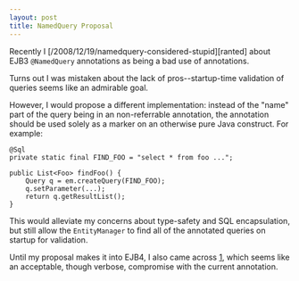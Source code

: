 ```yaml
---
layout: post
title: NamedQuery Proposal
---
```


Recently I [/2008/12/19/namedquery-considered-stupid][ranted] about EJB3 `@NamedQuery` annotations as being a bad use of annotations.

Turns out I was mistaken about the lack of pros--startup-time validation of
queries seems like an admirable goal.

However, I would propose a different implementation: instead of the "name" part of the query being in an non-referrable annotation, the annotation should be used solely as a marker on an otherwise pure Java construct. For example:

    @Sql
    private static final FIND_FOO = "select * from foo ...";

    public List<Foo> findFoo() {
        Query q = em.createQuery(FIND_FOO);
        q.setParameter(...);
        return q.getResultList();
    }

This would alleviate my concerns about type-safety and SQL encapsulation, but still allow the `EntityManager` to find all of the annotated queries on startup for validation.

Until my proposal makes it into EJB4, I also came across [1], which seems like an acceptable, though verbose, compromise with the current annotation.

[1]: http://freddy33.blogspot.com/2007/07/jpa-namedqueries-and-jdbc-40.html?showComment=1203615720000#c9040118016780285760 

